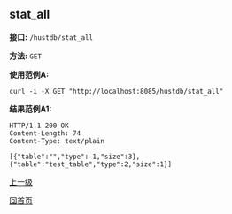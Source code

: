 ## stat_all ##

**接口:** `/hustdb/stat_all`

**方法:** `GET`

**使用范例A:**

    curl -i -X GET "http://localhost:8085/hustdb/stat_all"

**结果范例A1:**

	HTTP/1.1 200 OK
	Content-Length: 74
	Content-Type: text/plain

	[{"table":"","type":-1,"size":3},{"table":"test_table","type":2,"size":1}]

[上一级](../hustdb.md)

[回首页](../../../index.md)
